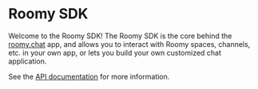# Roomy SDK

Welcome to the Roomy SDK! The Roomy SDK is the core behind the [roomy.chat](https://roomy.chat) app, and allows you to interact with Roomy spaces, channels, etc. in your own app, or lets you build your own customized chat application.

See the [API documentation](https://muni-town.github.io/roomy-sdk) for more information.


